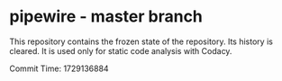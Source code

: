 # pipewire - master branch

This repository contains the frozen state of the repository.
Its history is cleared. It is used only for static code
analysis with Codacy.

Commit Time: 1729136884
